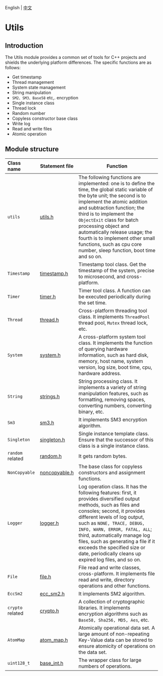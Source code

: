 English | [中文](README_CN.md) 

# Utils

## Introduction
The Utils module provides a common set of tools for C++ projects and shields the underlying platform differences. The specific functions are as follows:
- Get timestamp
- Thread management
- System state management
- String manipulation
- `SM2、SM3、Base58` etc,. encryption
- Single instance class
- Thread lock
- Random number
- Copyless constructor base class
- Write log
- Read and write files
- Atomic operation

## Module structure
Class name | Statement file | Function
|:--- | --- | ---
| `utils` | [utils.h](./utils.h) | The following functions are implemented: one is to define the time, the global static variable of the byte unit; the second is to implement the atomic addition and subtraction function; the third is to implement the `ObjectExit` class for batch processing object and automatically release usage; the fourth is to implement other small functions, such as cpu core number, sleep function, boot time and so on.
| `Timestamp` | [timestamp.h](./timestamp.h) | Timestamp tool class. Get the timestamp of the system, precise to microsecond, and cross-platform.
| `Timer` | [timer.h](./timer.h) | Timer tool class. A function can be executed periodically during the set time.
| `Thread` | [thread.h](./thread.h) | Cross-platform threading tool class. It implements `ThreadPool` thread pool, `Mutex` thread lock, etc.
| `System` | [system.h](./system.h) | A cross-platform system tool class. It implements the function of querying hardware information, such as hard disk, memory, host name, system version, log size, boot time, cpu, hardware address.
| `String` | [strings.h](./strings.h) | String processing class. It implements a variety of string manipulation features, such as formatting, removing spaces, converting numbers, converting binary, etc.
| `Sm3` | [sm3.h](./sm3.h) | It implements SM3 encryption algorithm.
| `Singleton` | [singleton.h](./singleton.h) | Single instance template class. Ensure that the successor of this class is a single instance class.
| `random` related| [random.h](./random.h) | It gets random bytes.
| `NonCopyable` | [noncopyable.h](./noncopyable.h) | The base class for copyless constructors and assignment functions.
| `Logger` | [logger.h](./logger.h) | Log operation class. It has the following features: first, it provides diversified output methods, such as files and consoles; second, it provides different levels of log output, such as `NONE, TRACE, DEBUG, INFO, WARN, ERROR, FATAL, ALL`; third, automatically manage log files, such as generating a file if it exceeds the specified size or date, periodically cleans up expired log files, and so on.
| `File` | [file.h](./file.h) | File read and write classes, cross-platform. It implements file read and write, directory operations and other functions.
| `EccSm2` | [ecc_sm2.h](./ecc_sm2.h) | It implements SM2 algorithm.
| `crypto` related | [crypto.h](./crypto.h) | A collection of cryptographic libraries. It implements encryption algorithms such as `Base58, Sha256, MD5, Aes`, etc.
| `AtomMap` | [atom_map.h](./atom_map.h) | Atomically operational data set. A large amount of non-repeating Key-Value data can be stored to ensure atomicity of operations on the data set.
| `uint128_t` | [base_int.h](./base_int.h) | The wrapper class for large numbers of operations.

